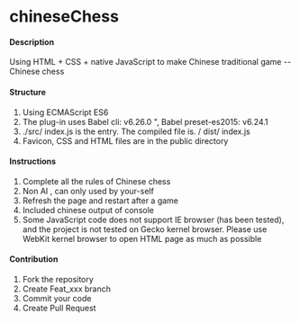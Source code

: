 # chineseChess

#### Description
Using HTML + CSS + native JavaScript to make Chinese traditional game -- Chinese chess

#### Structure

1. Using ECMAScript ES6
2. The plug-in uses Babel cli: v6.26.0 ", Babel preset-es2015: v6.24.1
3. ./src/ index.js is the entry. The compiled file is. / dist/ index.js
4. Favicon, CSS and HTML files are in the public directory

#### Instructions

1.  Complete all the rules of Chinese chess
2.  Non AI , can only used by your-self
3.  Refresh the page and restart after a game
4.  Included chinese output of console 
5.  Some JavaScript code does not support IE browser (has been tested), and the project is not tested on Gecko kernel browser. Please use WebKit kernel browser to open HTML page as much as possible

#### Contribution

1.  Fork the repository
2.  Create Feat_xxx branch
3.  Commit your code
4.  Create Pull Request

